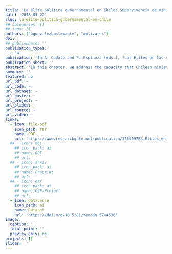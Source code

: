 ```yaml
---
title: 'La élite política gubernamental en Chile: Supervivencia de ministros'
date: '2018-05-22'
slug: la-elite-politica-gubernamental-en-chile
## categories: []
## tags: []
authors: ["bgonzalezbustamante", "aolivares"]
doi: ''
## publishDate: ''
publication_types:
  - '4'
publication: 'In A. Codato and F. Espinoza (eds.), *Las Élites en las Américas: Diferentes Perspectivas*. Curitiba: Editora Universidade Federal do Paraná'
publication_short: ''
abstract: 'In this chapter, we address the capacity that Chilean ministers had to survive in their positions during 1990-2014 period. We analyse the trajectories and profiles of the ministers over 24 years (232 appointments) to identify how these are related with the elements of the institutional architecture (*e.g.* quotas, party equilibriums, president autonomy, among others) with factors associated with the parties, which formed the government coalitions. In particular, using a trajectories analysis of the all individuals in the period, we aim to evaluate factors that illuminate patterns linked with the politics professionalisation phenomena in the governmental sphere, as well as the functioning of the executive power in a presidential system.'
summary: ''
featured: no
url_pdf: ~
url_code: ~
url_dataset: ~
url_poster: ~
url_project: ~
url_slides: ~
url_source: ~
url_video: ~
links:
  - icon: file-pdf
    icon_pack: far
    name: PDF
    url: 'https://www.researchgate.net/publication/325699783_Elites_en_las_Americas_diferentes_perspectivas_Elites_in_the_Americas_Different_Perspectives'
  ## - icon: doi
    ## icon_pack: ai
    ## name: DOI
    ## url: ''
  ## - icon: arxiv
    ## icon_pack: ai
    ## name: Preprint
    ## url: ''
  ## - icon: osf
    ## icon_pack: ai
    ## name: OSF-Project
    ## url: ''
  - icon: dataverse
    icon_pack: ai
    name: Dataset
    url: 'https://doi.org/10.5281/zenodo.5744536'
image:
  caption: ''
  focal_point: ''
  preview_only: no
projects: []
slides: ''
---
```

